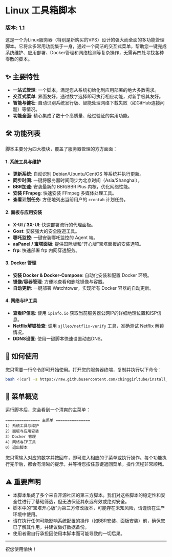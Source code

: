 # Linux 工具箱脚本 

### 版本: 1.1

这是一个为Linux服务器（特别是新购买的VPS）设计的强大而全面的多功能管理脚本。它将众多常用功能集于一身，通过一个简洁的交互式菜单，帮助您一键完成系统维护、应用部署、Docker管理和网络检测等复杂操作，无需再四处寻找各种零散的脚本。

## ✨ 主要特性

*   **一站式管理**: 一个脚本，满足您从系统初始化到应用部署的绝大多数需求。
*   **交互式菜单**: 界面友好，通过数字选择即可执行相应功能，对新手极其友好。
*   **智能与健壮**: 自动识别系统发行版、智能处理网络下载失败（如GitHub连接问题）等情况。
*   **功能全面**: 精心集成了数十个高质量、经过验证的实用功能。

## 🛠️ 功能列表

脚本主要分为四大模块，覆盖了服务器管理的方方面面：

#### 1. 系统工具与维护

*   **更新系统**: 自动识别 Debian/Ubuntu/CentOS 等系统并执行更新。
*   **同步时间**: 一键将服务器时间同步为北京时间（Asia/Shanghai）。
*   **BBR加速**: 安装最新的 BBR/BBR Plus 内核，优化网络性能。
*   **安装 FFmpeg**: 快速安装 FFmpeg 多媒体处理工具。
*   **查看计划任务**: 方便地列出当前用户的 `crontab` 计划任务。

#### 2. 面板与应用安装

*   **X-UI / 3X-UI**: 快速部署流行的代理面板。
*   **Gost**: 安装强大的安全隧道工具。
*   **哪吒监控**: 一键安装哪吒监控的 Agent 端。
*   **aaPanel / 宝塔面板**: 提供国际版和“开心版”宝塔面板的安装选项。
*   **frp**: 快速部署 frp 内网穿透服务。

#### 3. Docker 管理

*   **安装 Docker & Docker-Compose**: 自动化安装和配置 Docker 环境。
*   **镜像/容器管理**: 方便地查看和删除镜像与容器。
*   **自动更新**: 一键部署 Watchtower，实现所有 Docker 容器的自动更新。

#### 4. 网络与IP工具

*   **查看IP信息**: 使用 `ipinfo.io` 获取当前服务器公网IP的详细地理位置和ISP信息。
*   **Netflix解锁检查**: 调用 `sjlleo/netflix-verify` 工具，准确测试 Netflix 解锁情况。
*   **DDNS设置**: 使用一键脚本快速设置动态DNS。

## 🚀 如何使用

您只需要一行命令即可开始使用。打开您的服务器终端，复制并执行以下命令：

```bash
bash <(curl -s https://raw.githubusercontent.com/chinggirltube/install_script/refs/heads/main/install_script.sh)
```

## 📖 菜单概览

运行脚本后，您会看到一个清爽的主菜单：

```
=============== 主菜单 ===============
1) 系统工具与维护
2) 面板与应用安装
3) Docker 管理
4) 网络与IP工具
0) 退出脚本
```

您只需输入对应的数字并按回车，即可进入相应的子菜单或执行操作。每个功能执行完毕后，都会有清晰的提示，并等待您按任意键返回菜单，操作流程非常顺畅。

## ⚠️ 重要声明

*   本脚本集成了多个来自开源社区的第三方脚本。我们对这些脚本的稳定性和安全性进行了基础筛选，但无法保证其永远有效或绝对安全。
*   脚本中的“宝塔开心版”为第三方修改版本，可能存在未知风险，请谨慎在生产环境中使用。
*   请在执行任何可能影响系统配置的操作（如BBR安装、面板安装）前，确保您已了解其作用，并建议做好数据备份。
*   使用者需自行承担因使用本脚本而可能导致的一切后果。

---

祝您使用愉快！
